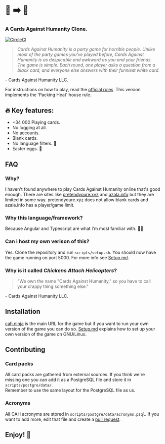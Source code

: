 # :chicken: :arrow_right: :helicopter:
### A Cards Against Humanity Clone.
[![CircleCI](https://circleci.com/gh/olback/cah.svg?style=svg)](https://circleci.com/gh/olback/cah)
> _Cards Against Humanity is a party game for horrible people. Unlike most of the party games you've played before, Cards Against Humanity is as despicable and awkward as you and your friends._
> _The game is simple. Each round, one player asks a question from a black card, and everyone else answers with their funniest white card._

\- Cards Against Humanity LLC.

For instructions on how to play, read the [official rules](https://s3.amazonaws.com/cah/CAH_Rules.pdf).
This version implements the 'Packing Heat' house rule.

## :fire: Key features:

-   +34 000 Playing cards.
-   No logging at all.
-   No accounts.
-   Blank cards.
-   No language filters. :underage:
-   Easter eggs. :egg:

## FAQ

### Why?

I haven't found anywhere to play Cards Against Humanity online that's good enough. There are sites like [pretendyoure.xyz](https://pretendyoure.xyz/zy/) and [azala.info](https://azala.info/static/index.html) but they are limited in some way. pretendyoure.xyz does not allow blank cards and azala.info has a player/game limit.

### Why this language/framework?

Because Angular and Typescript are what I'm most familiar with. :man_shrugging:

### Can i host my own verison of this?

Yes. Clone the repository and run `scripts/setup.sh`.
You should now have the game running on port 5000. For more info see [Setup.md](setup.md).

### Why is it called _Chickens Attach Helicopters_?

> "We own the name "Cards Against Humanity," so you have to call your crappy thing something else."

\- Cards Against Humanity LLC.

## Installation

[cah.ninja](https://cah.ninja/) is the main URL for the game but if you want to run your own version of the game you can do so.
[Setup.md](Setup.md) explains how to set up your own version of the game on GNU/Linux.

## Contributing

### Card packs

All card packs are gathered from external sources.
If you think we're missing one you can add it as a PostgreSQL file and store it in `scripts/postgre/data/`.  
Remember to use the same layout for the PostgreSQL file as us.

### Acronyms

All CAH acronyms are stored in `scripts/postgre/data/acronyms.psql`.
If you want to add more, edit that file and create a [pull request](https://github.com/olback/cah/pulls).

## Enjoy! :tada:
